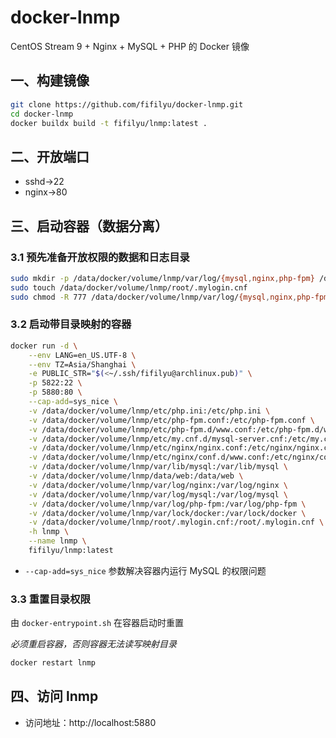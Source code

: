 # docker-lnmp

CentOS Stream 9 + Nginx + MySQL + PHP 的 Docker 镜像

## 一、构建镜像

```bash
git clone https://github.com/fifilyu/docker-lnmp.git
cd docker-lnmp
docker buildx build -t fifilyu/lnmp:latest .
```

## 二、开放端口

- sshd->22
- nginx->80

## 三、启动容器（数据分离）

### 3.1 预先准备开放权限的数据和日志目录

```bash
sudo mkdir -p /data/docker/volume/lnmp/var/log/{mysql,nginx,php-fpm} /data/docker/volume/lnmp/var/lib/mysql /data/docker/volume/lnmp/data/web /data/docker/volume/lnmp/var/lock/docker /data/docker/volume/lnmp/root
sudo touch /data/docker/volume/lnmp/root/.mylogin.cnf
sudo chmod -R 777 /data/docker/volume/lnmp/var/log/{mysql,nginx,php-fpm} /data/docker/volume/lnmp/var/lib/mysql /data/docker/volume/lnmp/var/lock/docker /data/docker/volume/lnmp/root/.mylogin.cnf
```

### 3.2 启动带目录映射的容器

```bash
docker run -d \
    --env LANG=en_US.UTF-8 \
    --env TZ=Asia/Shanghai \
    -e PUBLIC_STR="$(<~/.ssh/fifilyu@archlinux.pub)" \
    -p 5822:22 \
    -p 5880:80 \
    --cap-add=sys_nice \
    -v /data/docker/volume/lnmp/etc/php.ini:/etc/php.ini \
    -v /data/docker/volume/lnmp/etc/php-fpm.conf:/etc/php-fpm.conf \
    -v /data/docker/volume/lnmp/etc/php-fpm.d/www.conf:/etc/php-fpm.d/www.conf \
    -v /data/docker/volume/lnmp/etc/my.cnf.d/mysql-server.cnf:/etc/my.cnf.d/mysql-server.cnf \
    -v /data/docker/volume/lnmp/etc/nginx/nginx.conf:/etc/nginx/nginx.conf \
    -v /data/docker/volume/lnmp/etc/nginx/conf.d/www.conf:/etc/nginx/conf.d/www.conf \
    -v /data/docker/volume/lnmp/var/lib/mysql:/var/lib/mysql \
    -v /data/docker/volume/lnmp/data/web:/data/web \
    -v /data/docker/volume/lnmp/var/log/nginx:/var/log/nginx \
    -v /data/docker/volume/lnmp/var/log/mysql:/var/log/mysql \
    -v /data/docker/volume/lnmp/var/log/php-fpm:/var/log/php-fpm \
    -v /data/docker/volume/lnmp/var/lock/docker:/var/lock/docker \
    -v /data/docker/volume/lnmp/root/.mylogin.cnf:/root/.mylogin.cnf \
    -h lnmp \
    --name lnmp \
    fifilyu/lnmp:latest
```

- `--cap-add=sys_nice` 参数解决容器内运行 MySQL 的权限问题

### 3.3 重置目录权限

由 `docker-entrypoint.sh` 在容器启动时重置

_必须重启容器，否则容器无法读写映射目录_

```bash
docker restart lnmp
```

## 四、访问 lnmp

- 访问地址：http://localhost:5880

